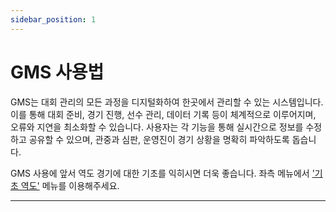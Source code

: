 ```yaml
---
sidebar_position: 1
---
```


# GMS 사용법

GMS는 대회 관리의 모든 과정을 디지털화하여 한곳에서 관리할 수 있는 시스템입니다. 이를 통해 대회 준비, 경기 진행, 선수 관리, 데이터 기록 등이 체계적으로 이루어지며, 오류와 지연을 최소화할 수 있습니다.
사용자는 각 기능을 통해 실시간으로 정보를 수정하고 공유할 수 있으며, 관중과 심판, 운영진이 경기 상황을 명확히 파악하도록 돕습니다.

GMS 사용에 앞서 역도 경기에 대한 기초를 익히시면 더욱 좋습니다. 
좌측 메뉴에서 <a href='/docs/Weightlifting/info/about-weightlifting'>'기초 역도'</a> 메뉴를 이용해주세요.

---
